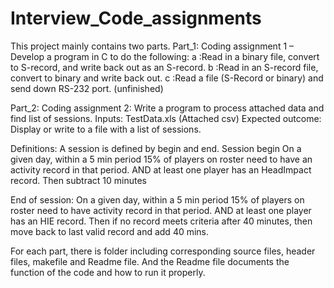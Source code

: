 # Interview_Code_assignments
This project mainly contains two parts.
Part_1:
Coding assignment 1 – Develop a program in C to do the following:
a :Read in a binary file, convert to S-record, and write back out as an S-record.
b :Read in an S-record file, convert to binary and write back out.
c :Read a file (S-Record or binary) and send down RS-232 port. (unfinished)


Part_2:
Coding assignment 2: Write a program to process attached data and find list of sessions.
Inputs: TestData.xls (Attached csv)
Expected outcome:
Display or write to a file  with a list of sessions.
 
Definitions: A session is defined by begin and end.
Session begin
On a given day, within a 5 min period 15% of players on roster need to have an activity record in that period.
AND at least one player has an HeadImpact record.
Then subtract 10 minutes
 
End of session:
On a given day, within a 5 min period 15% of players on roster need to have activity record in that period.
AND at least one player has an HIE record.
Then if no record meets criteria after 40 minutes, then move back to last valid record and add 40 mins.
 
For each part, there is folder including corresponding source files, header files, makefile and Readme file. And the Readme file documents the function of the code and how to run it properly.

